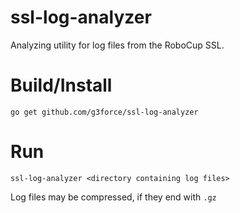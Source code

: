 # ssl-log-analyzer

Analyzing utility for log files from the RoboCup SSL.

# Build/Install

```
go get github.com/g3force/ssl-log-analyzer
```

# Run

```
ssl-log-analyzer <directory containing log files>
```
Log files may be compressed, if they end with `.gz`
